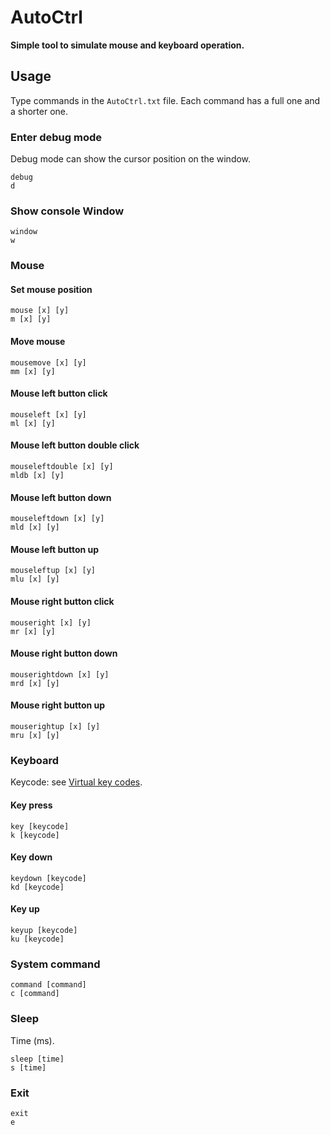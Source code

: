 # AutoCtrl
__Simple tool to simulate mouse and keyboard operation.__ 
## Usage
Type commands in the `AutoCtrl.txt` file. 
Each command has a full one and a shorter one. 
### Enter debug mode
Debug mode can show the cursor position on the window. 
```
debug
d
```
### Show console Window
```
window
w
```
### Mouse
#### Set mouse position
```
mouse [x] [y]
m [x] [y]
```
#### Move mouse
```
mousemove [x] [y]
mm [x] [y]
```
#### Mouse left button click
```
mouseleft [x] [y]
ml [x] [y]
```
#### Mouse left button double click
```
mouseleftdouble [x] [y]
mldb [x] [y]
```
#### Mouse left button down
```
mouseleftdown [x] [y]
mld [x] [y]
```
#### Mouse left button up
```
mouseleftup [x] [y]
mlu [x] [y]
```
#### Mouse right button click
```
mouseright [x] [y]
mr [x] [y]
```
#### Mouse right button down
```
mouserightdown [x] [y]
mrd [x] [y]
```
#### Mouse right button up
```
mouserightup [x] [y]
mru [x] [y]
```
### Keyboard
Keycode: see [Virtual key codes](https://learn.microsoft.com/en-us/windows/win32/inputdev/virtual-key-codes). 
#### Key press
```
key [keycode]
k [keycode]
```
#### Key down
```
keydown [keycode]
kd [keycode]
```
#### Key up
```
keyup [keycode]
ku [keycode]
```
### System command
```
command [command]
c [command]
```
### Sleep
Time (ms). 
```
sleep [time]
s [time]
```
### Exit
```
exit
e
```
